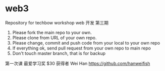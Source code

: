 # web3
Repository for techbow workshop web 开发 第三期

1. Please fork the main repo to your own.
2. Please clone from URL of your own repo.
3. Please change, commit and push code from your local to your own repo
4. If everything ok, send pull request from your own repo to main repo
5. Don't touch master branch, that is for backup

第一次课 最爱学习奖 $30 获得者 Wei Han https://github.com/hanweifish
